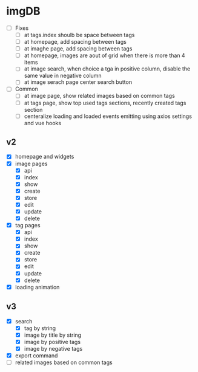 # imgDB

-  [ ] Fixes
    * [ ] at tags.index shoulb be space between tags
    * [ ] at homepage, add spacing between tags
    * [ ] at imaghe page, add spacing between tags
    * [ ] at homepage, images are aout of grid when there is more than 4 items
    * [ ] at image search, when choice a tga in positive column, disable the same value in negative column
    * [ ] at image serach page center search button

- [ ] Common
    * [ ] at image page, show related images based on common tags
    * [ ] at tags page, show top used tags sections, recently created tags section
    * [ ] centeralize loading and loaded events emitting using axios settings and vue hooks

## v2

- [x] homepage and widgets
- [x] image pages
    * [x] api
    * [x] index
    * [x] show
    * [x] create
    * [x] store
    * [x] edit
    * [x] update
    * [x] delete
- [x] tag pages
    * [x] api
    * [x] index
    * [x] show
    * [x] create
    * [x] store
    * [x] edit
    * [x] update
    * [x] delete
- [x] loading animation

## v3

- [x] search
    * [x] tag by string
    * [x] image by title by string
    * [x] image by positive tags
    * [x] image by negative tags
- [x] export command
- [ ] related images based on common tags
